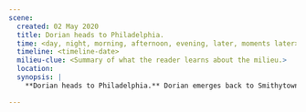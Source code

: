```yaml
---
scene:
  created: 02 May 2020
  title: Dorian heads to Philadelphia.
  time: <day, night, morning, afternoon, evening, later, moments later>
  timeline: <timeline-date>
  milieu-clue: <Summary of what the reader learns about the milieu.>
  location:
  synopsis: |
    **Dorian heads to Philadelphia.** Dorian emerges back to Smithytown and has MOOK-1 & MOOK-3 remain in case Ephraim survives; he is convinced he is dead but errs on the side of caution. He then starts the trip back to Philadelphia with MOOK-4. Mook-1 & -3 agree to alternate who sleeps in the loft and who sleeps in the widow's house.

---
```


